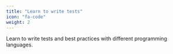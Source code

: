 ```yaml
---
title: "Learn to write tests"
icon: "fa-code"
weight: 2
---
```


Learn to write tests and best practices with different programming languages.
